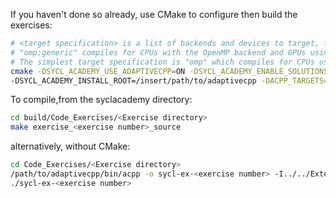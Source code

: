 If you haven't done so already, use CMake to configure then build the exercises:
```sh
# <target specification> is a list of backends and devices to target, for example
# "omp;generic" compiles for CPUs with the OpenMP backend and GPUs using the generic single-pass compiler.
# The simplest target specification is "omp" which compiles for CPUs using the OpenMP backend.
cmake -DSYCL_ACADEMY_USE_ADAPTIVECPP=ON -DSYCL_ACADEMY_ENABLE_SOLUTIONS=OFF
-DSYCL_ACADEMY_INSTALL_ROOT=/insert/path/to/adaptivecpp -DACPP_TARGETS="<target specification>" ..
```

To compile,from the syclacademy directory:
```sh
cd build/Code_Exercises/<Exercise directory>
make exercise_<exercise number>_source
```
 
alternatively, without CMake:
```sh
cd Code_Exercises/<Exercise directory>
/path/to/adaptivecpp/bin/acpp -o sycl-ex-<exercise number> -I../../External/Catch2/single_include --acpp-targets="<target specification>" source.cpp
./sycl-ex-<exercise number>
```
